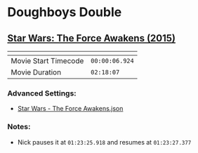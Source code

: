 Doughboys Double
================
[Star Wars: The Force Awakens (2015)](https://www.patreon.com/posts/force-awakens-16685579)
---------------
| <!-- -->             | <!-- -->       |
|----------------------|----------------|
| Movie Start Timecode | `00:00:06.924` |
| Movie Duration       | `02:18:07`     |

### Advanced Settings:
  - [Star Wars - The Force Awakens.json](Settings/Star%20Wars%20-%20The%20Force%20Awakens.json?raw=1)
### Notes:
- Nick pauses it at `01:23:25.918` and resumes at `01:23:27.377`